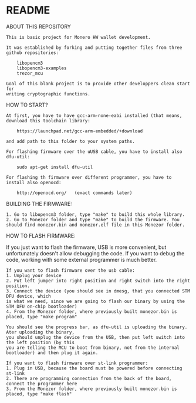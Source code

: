 # README

ABOUT THIS REPOSITORY

	This is basic project for Monero HW wallet development.

	It was established by forking and putting together files from three github repositories: 

		libopencm3
		libopencm3-examples
		trezor_mcu

	Goal of this blank project is to provide other developpers clean start for 
	writing cryptographic functions. 

HOW TO START?

	At first, you have to have gcc-arm-none-eabi installed (that means, download this toolchain library:

		https://launchpad.net/gcc-arm-embedded/+download
		
	and add path to this folder to your system paths.

	For flashing firmware over the uUSB cable, you have to install also dfu-util:
	
		sudo apt-get install dfu-util
		
	For flashing th firmware over different programmer, you have to install also openocd:
	
		http://openocd.org/   (exact commands later)
		
BUILDING THE FIRMWARE:

	1. Go to libopencm3 folder, type "make" to build this whole library.
	2. Go to Monezor folder and type "make" to build the firmware. You should find monezor.bin and monezor.elf file in this Monezor folder.
	
HOW TO FLASH FIRMWARE:

If you just want to flash the firmware, USB is more convenient, but unfortunately doesn't allow debugging the code.
If you want to debug the code, working with some external programmer is much better.

	If you want to flash firmware over the usb cable:
	1. Unplug your device
	2. Put left jumper into right position and right switch into the right position.
	3. Connect the device (you should see in dmesg, that you connected STM DFU device, which 
	is what we need, since we are going to flash our binary by using the STM DFU on-chip bootloader)
	4. From the Monezor folder, where previously built monezor.bin is placed, type "make program"

	You should see the progress bar, as dfu-util is uploading the binary. Ater uploading the binary, 
	you should unplug the device from the USB, then put left switch into the left position (by this
	you are telling the MCU to boot from binary, not from the internal bootloader) and then plug it again.
	
	If you want to flash firmware over st-link programmer:
	1. Plug in USB, because the board must be powered before connecting st-link
	2. There are programming connection from the back of the board, connect the programmer here
	3. From the Monezor folder, where previously built monezor.bin is placed, type "make flash"



	
